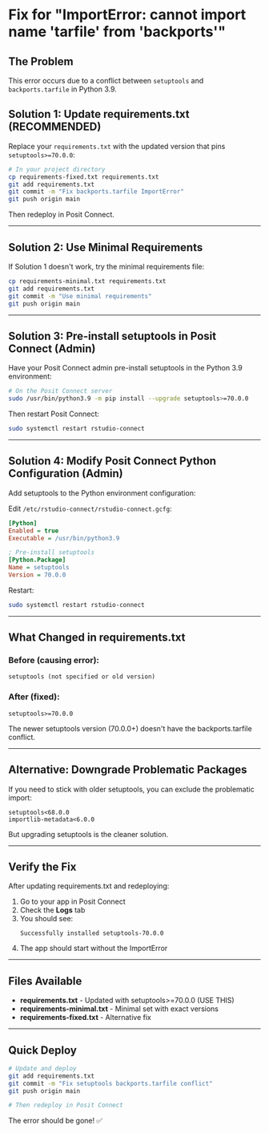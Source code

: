 # Fix for "ImportError: cannot import name 'tarfile' from 'backports'"

## The Problem

This error occurs due to a conflict between `setuptools` and `backports.tarfile` in Python 3.9.

## Solution 1: Update requirements.txt (RECOMMENDED)

Replace your `requirements.txt` with the updated version that pins `setuptools>=70.0.0`:

```bash
# In your project directory
cp requirements-fixed.txt requirements.txt
git add requirements.txt
git commit -m "Fix backports.tarfile ImportError"
git push origin main
```

Then redeploy in Posit Connect.

---

## Solution 2: Use Minimal Requirements

If Solution 1 doesn't work, try the minimal requirements file:

```bash
cp requirements-minimal.txt requirements.txt
git add requirements.txt
git commit -m "Use minimal requirements"
git push origin main
```

---

## Solution 3: Pre-install setuptools in Posit Connect (Admin)

Have your Posit Connect admin pre-install setuptools in the Python 3.9 environment:

```bash
# On the Posit Connect server
sudo /usr/bin/python3.9 -m pip install --upgrade setuptools>=70.0.0
```

Then restart Posit Connect:
```bash
sudo systemctl restart rstudio-connect
```

---

## Solution 4: Modify Posit Connect Python Configuration (Admin)

Add setuptools to the Python environment configuration:

Edit `/etc/rstudio-connect/rstudio-connect.gcfg`:

```ini
[Python]
Enabled = true
Executable = /usr/bin/python3.9

; Pre-install setuptools
[Python.Package]
Name = setuptools
Version = 70.0.0
```

Restart:
```bash
sudo systemctl restart rstudio-connect
```

---

## What Changed in requirements.txt

### Before (causing error):
```
setuptools (not specified or old version)
```

### After (fixed):
```
setuptools>=70.0.0
```

The newer setuptools version (70.0.0+) doesn't have the backports.tarfile conflict.

---

## Alternative: Downgrade Problematic Packages

If you need to stick with older setuptools, you can exclude the problematic import:

```
setuptools<68.0.0
importlib-metadata<6.0.0
```

But upgrading setuptools is the cleaner solution.

---

## Verify the Fix

After updating requirements.txt and redeploying:

1. Go to your app in Posit Connect
2. Check the **Logs** tab
3. You should see:
   ```
   Successfully installed setuptools-70.0.0
   ```
4. The app should start without the ImportError

---

## Files Available

- **requirements.txt** - Updated with setuptools>=70.0.0 (USE THIS)
- **requirements-minimal.txt** - Minimal set with exact versions
- **requirements-fixed.txt** - Alternative fix

---

## Quick Deploy

```bash
# Update and deploy
git add requirements.txt
git commit -m "Fix setuptools backports.tarfile conflict"
git push origin main

# Then redeploy in Posit Connect
```

The error should be gone! ✅
